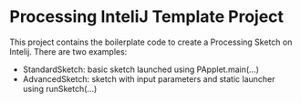 # Processing InteliJ Template Project

This project contains the boilerplate code to create a Processing Sketch on Intelij.
There are two examples:
  - StandardSketch: basic sketch launched using PApplet.main(...)
  - AdvancedSketch: sketch with input parameters and static launcher using runSketch(...)

